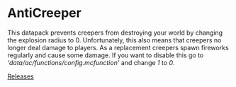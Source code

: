 # AntiCreeper

This datapack prevents creepers from destroying your world by changing the explosion radius to 0.
Unfortunately, this also means that creepers no longer deal damage to players. As a replacement creepers spawn fireworks regularly and cause some damage. If you want to disable this go to *'data/ac/functions/config.mcfunction'* and change *1* to *0*.



[Releases](https://github.com/Lord-Vlad/AntiCreeper/releases)
